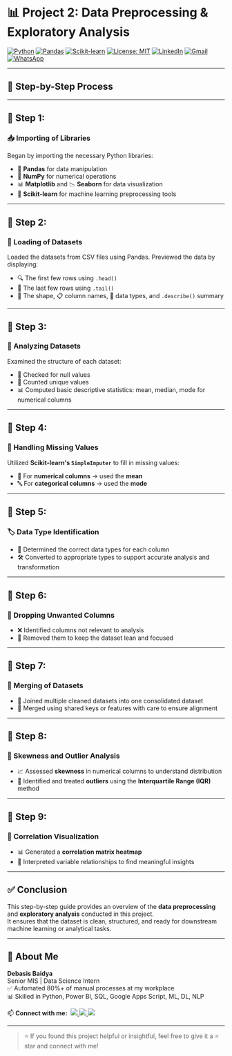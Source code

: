 # 📊 Project 2: Data Preprocessing & Exploratory Analysis

[![Python](https://img.shields.io/badge/Python-3.10-blue.svg)](https://www.python.org/)
[![Pandas](https://img.shields.io/badge/Pandas-Used-important?logo=pandas&logoColor=white&color=150458)](https://pandas.pydata.org/)
[![Scikit-learn](https://img.shields.io/badge/Scikit--Learn-Used-orange?logo=scikit-learn&logoColor=white)](https://scikit-learn.org/)
[![License: MIT](https://img.shields.io/badge/License-MIT-yellow.svg)](LICENSE)
[![LinkedIn](https://img.shields.io/badge/LinkedIn-Connect-blue?logo=linkedin&logoColor=white)](https://www.linkedin.com/in/debasisbaidya)
[![Gmail](https://img.shields.io/badge/Gmail-Mail_Me-red?logo=gmail&logoColor=white)](mailto:speak2debasis@gmail.com)
[![WhatsApp](https://img.shields.io/badge/WhatsApp-Chat-green?logo=whatsapp&logoColor=white)](https://api.whatsapp.com/send?phone=918013316086&text=Hi%20Debasis!)

---

## 🧭 Step-by-Step Process

---

## 🔹 Step 1:
### 📥 Importing of Libraries

Began by importing the necessary Python libraries:

- 🐼 **Pandas** for data manipulation  
- 🔢 **NumPy** for numerical operations  
- 📊 **Matplotlib** and 📉 **Seaborn** for data visualization  
- 🧪 **Scikit-learn** for machine learning preprocessing tools

---

## 🔹 Step 2:
### 📂 Loading of Datasets

Loaded the datasets from CSV files using Pandas. Previewed the data by displaying:

- 🔍 The first few rows using `.head()`  
- 🔎 The last few rows using `.tail()`  
- 📐 The shape, 📋 column names, 🧾 data types, and `.describe()` summary

---

## 🔹 Step 3:
### 🧹 Analyzing Datasets

Examined the structure of each dataset:

- 🚫 Checked for null values  
- 🔣 Counted unique values  
- 📊 Computed basic descriptive statistics: mean, median, mode for numerical columns

---

## 🔹 Step 4:
### 🧩 Handling Missing Values

Utilized **Scikit-learn's `SimpleImputer`** to fill in missing values:

- 🔢 For **numerical columns** → used the **mean**  
- 🔤 For **categorical columns** → used the **mode**

---

## 🔹 Step 5:
### 🏷️ Data Type Identification

- 🧠 Determined the correct data types for each column  
- 🛠️ Converted to appropriate types to support accurate analysis and transformation

---

## 🔹 Step 6:
### 🧺 Dropping Unwanted Columns

- ❌ Identified columns not relevant to analysis  
- 🧽 Removed them to keep the dataset lean and focused

---

## 🔹 Step 7:
### 🔗 Merging of Datasets

- 🔄 Joined multiple cleaned datasets into one consolidated dataset  
- 🧩 Merged using shared keys or features with care to ensure alignment

---

## 🔹 Step 8:
### 🎯 Skewness and Outlier Analysis

- 📈 Assessed **skewness** in numerical columns to understand distribution  
- 🚨 Identified and treated **outliers** using the **Interquartile Range (IQR)** method

---

## 🔹 Step 9:
### 🧠 Correlation Visualization

- 📊 Generated a **correlation matrix heatmap**  
- 🔗 Interpreted variable relationships to find meaningful insights

---

## ✅ Conclusion

This step-by-step guide provides an overview of the **data preprocessing** and **exploratory analysis** conducted in this project.  
It ensures that the dataset is clean, structured, and ready for downstream machine learning or analytical tasks.

---

## 👤 About Me

**Debasis Baidya**  
Senior MIS | Data Science Intern  
✅ Automated 80%+ of manual processes at my workplace  
📊 Skilled in Python, Power BI, SQL, Google Apps Script, ML, DL, NLP  
<p align="left">
  📫 <strong>Connect with me:</strong>&nbsp;

  <a href="https://www.linkedin.com/in/debasisbaidya">
    <img src="https://img.shields.io/badge/LinkedIn-View_Profile-blue?logo=linkedin&logoColor=white" />
  </a>

  <a href="mailto:speak2debasis@gmail.com">
    <img src="https://img.shields.io/badge/Gmail-Mail_Me-red?logo=gmail&logoColor=white" />
  </a>

  <a href="https://api.whatsapp.com/send?phone=918013316086&text=Hi%20Debasis!">
    <img src="https://img.shields.io/badge/WhatsApp-Message-green?logo=whatsapp&logoColor=white" />
  </a>
</p>

---

> ⭐ If you found this project helpful or insightful, feel free to give it a ⭐ star and connect with me!
